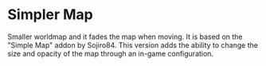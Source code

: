 # Simpler Map

Smaller worldmap and it fades the map when moving. It is based
on the "Simple Map" addon by Sojiro84. This version adds the
ability to change the size and opacity of the map through an
in-game configuration.
